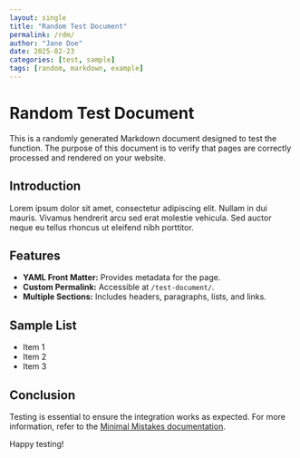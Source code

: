 ```yaml
---
layout: single
title: "Random Test Document"
permalink: /rdm/
author: "Jane Doe"
date: 2025-02-23
categories: [test, sample]
tags: [random, markdown, example]
---
```


# Random Test Document

This is a randomly generated Markdown document designed to test the function. The purpose of this document is to verify that pages are correctly processed and rendered on your website.

## Introduction

Lorem ipsum dolor sit amet, consectetur adipiscing elit. Nullam in dui mauris. Vivamus hendrerit arcu sed erat molestie vehicula. Sed auctor neque eu tellus rhoncus ut eleifend nibh porttitor.

## Features

- **YAML Front Matter:** Provides metadata for the page.
- **Custom Permalink:** Accessible at `/test-document/`.
- **Multiple Sections:** Includes headers, paragraphs, lists, and links.

## Sample List

- Item 1
- Item 2
- Item 3

## Conclusion

Testing is essential to ensure the integration works as expected. For more information, refer to the [Minimal Mistakes documentation](https://mmistakes.github.io/minimal-mistakes/docs/pages/).

Happy testing!
